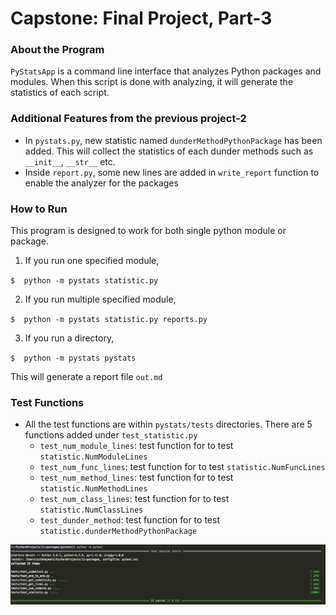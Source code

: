 # Capstone: Final Project, Part-3

### About the Program

`PyStatsApp` is a command line interface that analyzes Python packages and modules. 
When this script is done with analyzing, it will generate the statistics of each script.

### Additional Features from the previous project-2

- In `pystats.py`, new statistic named `dunderMethodPythonPackage` has been added. This will collect the statistics of 
each dunder methods such as `__init__`, `__str__` etc.
- Inside `report.py`, some new lines are added in `write_report` function to enable the analyzer for the packages

### How to Run

This program is designed to work for both single python module or package.

1. If you run one specified module,

  `$  python -m pystats statistic.py`

2. If you run multiple specified module, 

  `$  python -m pystats statistic.py reports.py`

3. If you run a directory,

  `$  python -m pystats pystats`

This will generate a report file `out.md`



### Test Functions

- All the test functions are within `pystats/tests` directories.
There are 5 functions added under `test_statistic.py`
  - `test_num_module_lines`: test function for to test `statistic.NumModuleLines`
  - `test_num_func_lines`: test function for to test `statistic.NumFuncLines`
  - `test_num_method_lines`: test function for to test `statistic.NumMethodLines`
  - `test_num_class_lines`: test function for to test `statistic.NumClassLines`
  - `test_dunder_method`: test function for to test `statistic.dunderMethodPythonPackage`



![](img/test_sccess.png)